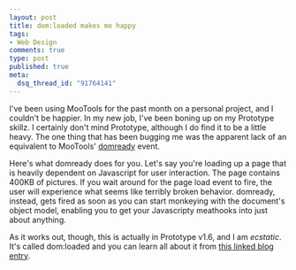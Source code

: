 ```yaml
--- 
layout: post
title: dom:loaded makes me happy
tags: 
- Web Design
comments: true
type: post
published: true
meta: 
  dsq_thread_id: "91764141"
---
```

I've been using MooTools for the past month on a personal project, and I couldn't be happier. In my new job, I've been boning up on my Prototype skillz. I certainly don't mind Prototype, although I do find it to be a little heavy. The one thing that has been bugging me was the apparent lack of an equivalent to MooTools' <a href="http://demos.mootools.net/DomReadyVS.Load">domready</a> event.

  Here's what domready does for you. Let's say you're loading up a page that is heavily dependent on Javascript for user interaction. The page contains 400KB of pictures. If you wait around for the page load event to fire, the user will experience what seems like terribly broken behavior. domready, instead, gets fired as soon as you can start monkeying with the document's object model, enabling you to get your Javascripty meathooks into just about anything.

  As it works out, though, this is actually in Prototype v1.6, and I am <em>ecstatic</em>. It's called dom:loaded and you can learn all about it from <a href="http://solutoire.com/2007/11/08/firing-custom-events-with-the-prototype-javascript-framework/">this linked blog entry</a>.
